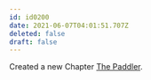 ```yaml
---
id: id0200
date: 2021-06-07T04:01:51.707Z
deleted: false
draft: false
---
```


Created a new Chapter [The Paddler][1].

[1]: the-paddler.html
